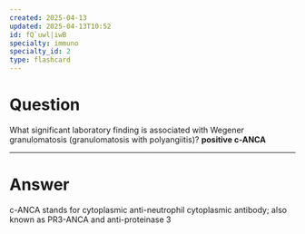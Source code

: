 ```yaml
---
created: 2025-04-13
updated: 2025-04-13T10:52
id: fQ`uwl|iwB
specialty: immuno
specialty_id: 2
type: flashcard
---
```


# Question
What significant laboratory finding is associated with Wegener granulomatosis (granulomatosis with polyangiitis)?   **positive c-ANCA**

---

# Answer
c-ANCA stands for cytoplasmic anti-neutrophil cytoplasmic antibody; also known as PR3-ANCA and anti-proteinase 3